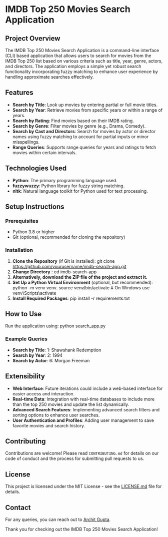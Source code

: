 # IMDB Top 250 Movies Search Application

## Project Overview
The IMDB Top 250 Movies Search Application is a command-line interface (CLI) based application that allows users to search for movies from the IMDB Top 250 list based on various criteria such as title, year, genre, actors, and directors. The application employs a simple yet robust search functionality incorporating fuzzy matching to enhance user experience by handling approximate searches effectively.

## Features
- **Search by Title**: Look up movies by entering partial or full movie titles.
- **Search by Year**: Retrieve movies from specific years or within a range of years.
- **Search by Rating**: Find movies based on their IMDB rating.
- **Search by Genre**: Filter movies by genre (e.g., Drama, Comedy).
- **Search by Cast and Directors**: Search for movies by actor or director names using fuzzy matching to account for partial inputs or minor misspellings.
- **Range Queries**: Supports range queries for years and ratings to fetch movies within certain intervals.

## Technologies Used
- **Python**: The primary programming language used.
- **fuzzywuzzy**: Python library for fuzzy string matching.
- **nltk**: Natural language toolkit for Python used for text processing.

## Setup Instructions

### Prerequisites
- Python 3.8 or higher
- Git (optional, recommended for cloning the repository)

### Installation
1. **Clone the Repository** (if Git is installed): git clone https://github.com/yourusername/imdb-search-app.git
2. **Change Directory** : cd imdb-search-app
3. **Alternatively, download the ZIP file of the project and extract it.**
4. **Set Up a Python Virtual Environment** (optional, but recommended): python -m venv venv. source venv/bin/activate # On Windows use venv\Scripts\activate
5. **Install Required Packages**: pip install -r requirements.txt

## How to Use
Run the application using: python search_app.py

### Example Queries
- **Search by Title**: 1: Shawshank Redemption
- **Search by Year**: 2: 1994
- **Search by Actor**: 6: Morgan Freeman

## Extensibility
- **Web Interface**: Future iterations could include a web-based interface for easier access and interaction.
- **Real-time Data**: Integration with real-time databases to include more than the top 250 movies and update the list dynamically.
- **Advanced Search Features**: Implementing advanced search filters and sorting options to enhance user searches.
- **User Authentication and Profiles**: Adding user management to save favorite movies and search history.

## Contributing
Contributions are welcome! Please read `CONTRIBUTING.md` for details on our code of conduct and the process for submitting pull requests to us.

## License
This project is licensed under the MIT License - see the [LICENSE.md](LICENSE) file for details.

## Contact
For any queries, you can reach out to [Archit Gupta](mailto:archit@ucsb.edu).

Thank you for checking out the IMDB Top 250 Movies Search Application!






